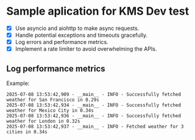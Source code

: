 # Sample aplication for KMS Dev test

- [x] Use asyncio and aiohttp to make async requests.
- [x] Handle potential exceptions and timeouts gracefully.
- [x] Log errors and performance metrics.
- [x] Implement a rate limiter to avoid overwhelming the APIs.

## Log performance metrics

Example:
```
2025-07-08 13:53:42,909 - __main__ - INFO - Successfully fetched weather for San Francisco in 0.29s
2025-07-08 13:53:42,934 - __main__ - INFO - Successfully fetched weather for Mexico City in 0.34s
2025-07-08 13:53:42,936 - __main__ - INFO - Successfully fetched weather for London in 0.32s
2025-07-08 13:53:42,937 - __main__ - INFO - Fetched weather for 3 cities in 0.34s
```